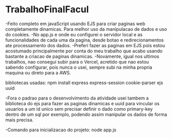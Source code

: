 # TrabalhoFinalFacul
 
-Feito completo em javaScript usando EJS para criar paginas web completamente dinamicas. Para melhor uso da manipulacao de dados e uso do cookies.
-No app.js e onde eu configurei o servidor local e as funcionalidades de cada uma da pagina, desde botao e redirecionamentos ate processamento dos dados.
-Preferi fazer as paginas em EJS pois estou acostumado principalmente por conta do meu trabalho que acabo usando bastante a criacao de paginas dinamicas.
-Novamente, igual nos ultimos trabalhos, nao consegui subir para o Vercel, acretido que nao estou sabendo configurar, pois nunca o usei, sempre subi na minha propria maquina ou direto para a AWS.

bibliotecas usadas:
npm install express express-session cookie-parser ejs uuid 

-Fora o padrao para o desenvolvimento da atividade usei tambem a biblioteca do ejs para fazer as paginas dinamicas e uuid para vincular os usuarios a um id unico sem precisar definir o dado como primary-key dentro de um sql por exemplo, podendo assim manipular os dados de forma mais precisa. 

-Comando para inicializacao do projeto: 
node app.js
